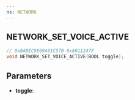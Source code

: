 ```yaml
---
ns: NETWORK
---
```

## NETWORK_SET_VOICE_ACTIVE

```c
// 0xBABEC9E69A91C57B 0x8011247F
void NETWORK_SET_VOICE_ACTIVE(BOOL toggle);
```


## Parameters
* **toggle**: 

